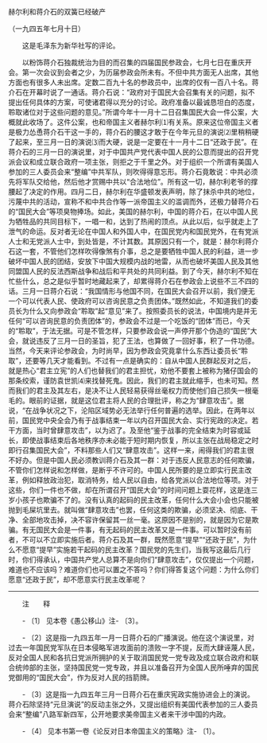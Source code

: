 赫尔利和蒋介石的双簧已经破产

（一九四五年七月十日）



　　这是毛泽东为新华社写的评论。 



　　以粉饰蒋介石独裁统治为目的而召集的四届国民参政会，七月七日在重庆开会。第一次会议到会者之少，为历届参政会所未有。不但中共方面无人出席，其他方面也有很多人未出席。定数二百九十名的参政员中，出席的仅有一百八十名。蒋介石在开幕时说了一通话。蒋介石说：“政府对于国民大会召集有关的问题，拟不提出任何具体的方案，可使诸君得以充分的讨论。政府准备以最诚恳坦白的态度，聆取诸位对于这些问题的意见。”所谓今年十一月十二日召集国民大会一件公案，大概就此收场了。这件公案，也和帝国主义者赫尔利⑴有关系。原来这位帝国主义者是极力怂恿蒋介石干这一手的，蒋介石的腰这才敢于在今年元旦的演说⑵里稍稍硬了起来，至三月一日的演说⑶而大硬，说是一定要在十一月十二日“还政于民”。在蒋介石的三月一日的演说里，对于中国共产党代表中国人民的公意而提出的召开党派会议和成立联合政府一项主张，则拒之于千里之外。对于组织一个所谓有美国人参加的三人委员会来“整编”中共军队，则吹得得意忘形。蒋介石竟敢说：中共必须先将军队交给他，然后他才赏赐中共以“合法地位”。所有这一切，赫尔利老爷的撑腰起了决定的作用。四月二日，赫尔利在华盛顿发表声明，除了抹杀中共的地位，污蔑中共的活动，宣称不和中共合作等一派帝国主义的滥调而外，还极力替蒋介石的“国民大会”等项臭物捧场。如此，美国的赫尔利，中国的蒋介石，在以中国人民为牺牲品的共同目标下，一唱一和，达到了热闹的顶点。从此以后，似乎就走上了泄气的命运。反对者无论在中国人和外国人中，在国民党内和国民党外，在有党派人士和无党派人士中，到处皆是，不计其数。其原因只有一个，就是：赫尔利蒋介石这一套，不管他们怎样吹得像煞有介事，总之是要牺牲中国人民的利益，进一步破坏中国人民的团结，安放下中国大规模内战的地雷，从而也破坏美国人民及其他同盟国人民的反法西斯战争和战后和平共处的共同利益。到了今天，赫尔利不知在忙些什么，总之是似乎暂时地藏起来了，却累得蒋介石在参政会上说些不三不四的话。三月一日蒋介石说：“我国情形与他国不同，在国民大会召开以前，我们便无一个可以代表人民、使政府可以咨询民意之负责团体。”既然如此，不知道我们的委员长为什么又向参政会“聆取”起“意见”来了。按照委员长的说法，中国境内是并无任何“可以咨询民意的负责团体”的，参政会不过是一个吃饭的“团体”而已，今天的“聆取”，于法无据。可是不管怎样，只要参政会说一声停开那个伪造的“国民”大会，就说违反了三月一日的圣旨，犯了王法，也算做了一回好事，积了一件功德。当然，今天来评论参政会，为时尚早，因为参政会究竟拿什么东西让委员长“聆取”，还要等几天才能看到。不过有一点是确实的：自从中国人民群起反对之后，就是热心“君主立宪”的人们也替我们的君主担忧，劝他不要套上被称为猪仔国会的那条绞索，谨防袁世凯⑷来找替死鬼。因此，我们的君主就此缩手，也未可知。然而我们的君主及其左右，是决不让人民轻易获得丝毫权力而使他们自己损失一根毫毛的。眼前的证据，就是这位君主将人民的合理批评，称之为“肆意攻击”。据说，“在战争状况之下，沦陷区域势必无法举行任何普遍的选举。因此，在两年以前，国民党中央全会乃有于战事结束一年以内召开国民大会、实行宪政的决定。若干方面，当时曾肆意攻击”，以为迟了。及至他“鉴于战事的完全结束为时容或延长，即使战事结束后各地秩序亦未必能于短时期内恢复，所以主张在战局稳定之时即行召集国民大会”，不料那些人们又“肆意攻击”。这样一来，闹得我们的君主很不好办。但是中国人民必须教训蒋介石及其一群：对于违反人民意志的任何欺骗，不管你们怎样说和怎样做，是断乎不许可的。中国人民所要的是立即实行民主改革，例如释放政治犯，取消特务，给人民以自由，给各党派以合法地位等项。对于这些，你们一件也不做，却在所谓召开“国民大会”的时间问题上耍花样，这是连三岁小孩子也欺骗不了的。没有认真的起码的民主改革，任何什么大会小会也只能被抛到毛屎坑里去。就叫做“肆意攻击”也罢，任何这类的欺骗，必须坚决、彻底、干净、全部地攻击掉，决不容许保留其一丝一毫。这原因不是别的，就是因为它是欺骗。有无国民大会是一件事，有无起码的民主改革又是一件事。可以暂时没有前者，不可以不立即实施后者。蒋介石及其一群，既然愿意“提早”“还政于民”，为什么不愿意“提早”实施若干起码的民主改革？国民党的先生们，当我写这最后几行时，你们得承认，中国共产党人总算不是向你们“肆意攻击”，仅仅提出一个问题，难道也不应该吗？难道你们也可以置之不答吗？你们得答复这个问题：为什么你们愿意“还政于民”，却不愿意实行民主改革呢？ 





------------------

　　注　　释 

　　- 〔1〕 见本卷《愚公移山》注- 〔3〕。 

　　- 〔2〕这是指一九四五年一月一日蒋介石的广播演说。他在这个演说里，对过去一年国民党军队在日本侵略军进攻面前的溃败一字不提，反而大肆诬蔑人民，反对全国人民和各抗日党派所拥护的关于取消国民党一党专政及成立联合政府和联合统帅部的主张，坚持国民党一党专政，并且以准备召开为全国人民所唾弃的国民党御用的“国民大会”，作为反对人民的挡箭牌。 

　　- 〔3〕这是指一九四五年三月一日蒋介石在重庆宪政实施协进会上的演说。蒋介石除坚持“元旦演说”的反动主张之外，又提出组织有美国代表参加的三人委员会来“整编”八路军新四军，公开地要求美帝国主义者来干涉中国的内政。 

　　- 〔4〕 见本书第一卷《论反对日本帝国主义的策略》注- 〔1〕。 

